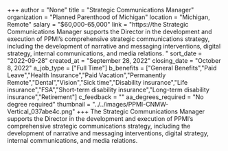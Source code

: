 +++
author = "None"
title = "Strategic Communications Manager"
organization = "Planned Parenthood of Michigan"
location = "Michigan, Remote"
salary = "$60,000-65,000"
link = "https://the Strategic Communications Manager supports the Director in the development and execution of PPMI’s comprehensive strategic communications strategy, including the development of narrative and messaging interventions, digital strategy, internal communications, and media relations. "
sort_date = "2022-09-28"
created_at = "September 28, 2022"
closing_date = "October 8, 2022"
a_job_type = ["Full Time"]
b_benefits = ["General Benefits","Paid Leave","Health Insurance","Paid Vacation","Permanently Remote","Dental","Vision","Sick time","Disability insurance","Life insurance","FSA","Short-term disability insurance","Long-term disability insurance","Retirement"]
c_feedback = ""
aa_degrees_required = "No degree required"
thumbnail = "../../images/PPMI-CNMW-Vertical_037abe4c.png"
+++
The Strategic Communications Manager supports the Director in the development and execution of PPMI’s comprehensive strategic communications strategy, including the development of narrative and messaging interventions, digital strategy, internal communications, and media relations. 
